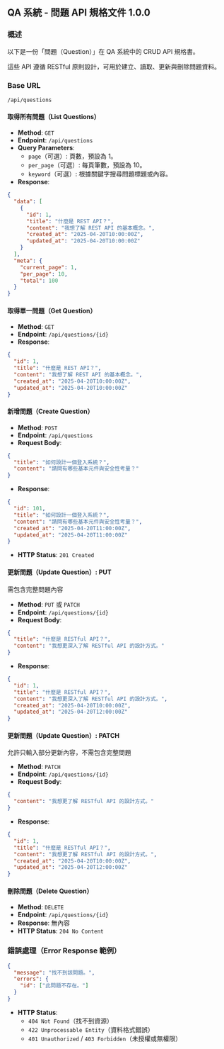 ## QA 系統 - 問題 API 規格文件 1.0.0

### 概述

以下是一份「問題（Question）」在 QA 系統中的 CRUD API 規格書。

這些 API 遵循 RESTful 原則設計，可用於建立、讀取、更新與刪除問題資料。

### Base URL

```
/api/questions
```

#### 取得所有問題（List Questions）

- **Method**: `GET`
- **Endpoint**: `/api/questions`
- **Query Parameters**:
    - `page`（可選）: 頁數，預設為 1。
    - `per_page`（可選）: 每頁筆數，預設為 10。
    - `keyword`（可選）: 根據關鍵字搜尋問題標題或內容。
- **Response**:
```json
{
  "data": [
    {
      "id": 1,
      "title": "什麼是 REST API？",
      "content": "我想了解 REST API 的基本概念。",
      "created_at": "2025-04-20T10:00:00Z",
      "updated_at": "2025-04-20T10:00:00Z"
    }
  ],
  "meta": {
    "current_page": 1,
    "per_page": 10,
    "total": 100
  }
}
```


#### 取得單一問題（Get Question）

- **Method**: `GET`
- **Endpoint**: `/api/questions/{id}`
- **Response**:
```json
{
  "id": 1,
  "title": "什麼是 REST API？",
  "content": "我想了解 REST API 的基本概念。",
  "created_at": "2025-04-20T10:00:00Z",
  "updated_at": "2025-04-20T10:00:00Z"
}
```


#### 新增問題（Create Question）

- **Method**: `POST`
- **Endpoint**: `/api/questions`
- **Request Body**:
```json
{
  "title": "如何設計一個登入系統？",
  "content": "請問有哪些基本元件與安全性考量？"
}
```
- **Response**:
```json
{
  "id": 101,
  "title": "如何設計一個登入系統？",
  "content": "請問有哪些基本元件與安全性考量？",
  "created_at": "2025-04-20T11:00:00Z",
  "updated_at": "2025-04-20T11:00:00Z"
}
```
- **HTTP Status**: `201 Created`

#### 更新問題（Update Question）: PUT

需包含完整問題內容

- **Method**: `PUT` 或 `PATCH`
- **Endpoint**: `/api/questions/{id}`
- **Request Body**:
```json
{
  "title": "什麼是 RESTful API？",
  "content": "我想更深入了解 RESTful API 的設計方式。"
}
```
- **Response**:
```json
{
  "id": 1,
  "title": "什麼是 RESTful API？",
  "content": "我想更深入了解 RESTful API 的設計方式。",
  "created_at": "2025-04-20T10:00:00Z",
  "updated_at": "2025-04-20T12:00:00Z"
}
```

#### 更新問題（Update Question）: PATCH

允許只輸入部分更新內容，不需包含完整問題

- **Method**:  `PATCH`
- **Endpoint**: `/api/questions/{id}`
- **Request Body**:
```json
{
  "content": "我想更了解 RESTful API 的設計方式。"
}
```
- **Response**:
```json
{
  "id": 1,
  "title": "什麼是 RESTful API？",
  "content": "我想更了解 RESTful API 的設計方式。",
  "created_at": "2025-04-20T10:00:00Z",
  "updated_at": "2025-04-20T12:00:00Z"
}
```

#### 刪除問題（Delete Question）

- **Method**: `DELETE`
- **Endpoint**: `/api/questions/{id}`
- **Response**: 無內容
- **HTTP Status**: `204 No Content`

###  錯誤處理（Error Response 範例）

```json
{
  "message": "找不到該問題。",
  "errors": {
    "id": ["此問題不存在。"]
  }
}
```

- **HTTP Status**:
    - `404 Not Found`（找不到資源）
    - `422 Unprocessable Entity`（資料格式錯誤）
    - `401 Unauthorized` / `403 Forbidden`（未授權或無權限）
